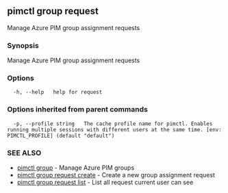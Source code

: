 ## pimctl group request

Manage Azure PIM group assignment requests

### Synopsis

Manage Azure PIM group assignment requests

### Options

```
  -h, --help   help for request
```

### Options inherited from parent commands

```
  -p, --profile string   The cache profile name for pimctl. Enables running multiple sessions with different users at the same time. [env: PIMCTL_PROFILE] (default "default")
```

### SEE ALSO

* [pimctl group](pimctl_group.md)	 - Manage Azure PIM groups
* [pimctl group request create](pimctl_group_request_create.md)	 - Create a new group assignment request
* [pimctl group request list](pimctl_group_request_list.md)	 - List all request current user can see

